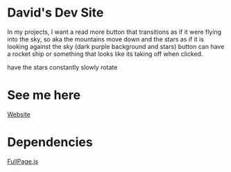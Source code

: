 # David's Dev Site
In my projects, I want a read more button that transitions as if it were flying into the sky, so aka the mountains move down and the stars as if it is looking against the sky (dark purple background and stars) button can have a rocket ship or something that looks like its taking off when clicked.

have the stars constantly slowly rotate

# See me here
[Website](https://davidl1023.github.io/)

# Dependencies
[FullPage.js](https://github.com/alvarotrigo/fullPage.js)